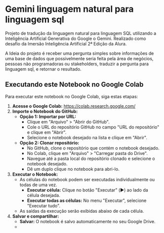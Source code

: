 # Gemini linguagem natural para linguagem sql
Projeto de tradução da linguagem natural para linguagem SQL utilizando a Inteligência Artificial Generativa do Google o Gemini.
Realizado como desafio da Imersão Inteligência Artificial 2ª Edição da Alura.

A Ideia do projeto é receber uma pergunta simples sobre informações de uma base de dados que possivelmente seria feita pela área de negócios, pessoas não programadoras ou stakeholders, traduzir a pergunta para linguagem sql, e retornar o resultado.

## Executando este Notebook no Google Colab

Para executar este notebook no Google Colab, siga estas etapas:

1. **Acesse o Google Colab:** https://colab.research.google.com/
2. **Importe o Notebook do GitHub:**
    * **Opção 1: Importar por URL:**
        * Clique em "Arquivo" > "Abrir do GitHub".
        * Cole o URL do repositório GitHub no campo "URL do repositório" e clique em "Abrir".
        * Selecione o notebook desejado na lista e clique em "Abrir".
    * **Opção 2: Clonar repositório:**
        * No GitHub, clone o repositório que contém o notebook desejado.
        * No Colab, clique em "Arquivo" > "Carregar pasta do Drive".
        * Navegue até a pasta local do repositório clonado e selecione o notebook desejado.
        * Dê um duplo clique no notebook para abri-lo.
3. **Executar o Notebook:**
    * As células do notebook podem ser executadas individualmente ou todas de uma vez.
        * **Executar célula:** Clique no botão "Executar" (▶️) ao lado da célula desejada.
        * **Executar todas as células:** No menu "Executar", selecione "Executar tudo".
    * As saídas da execução serão exibidas abaixo de cada célula.
4. **Salvar e compartilhar:**
    * **Salvar:** O notebook é salvo automaticamente no seu Google Drive.
    *
